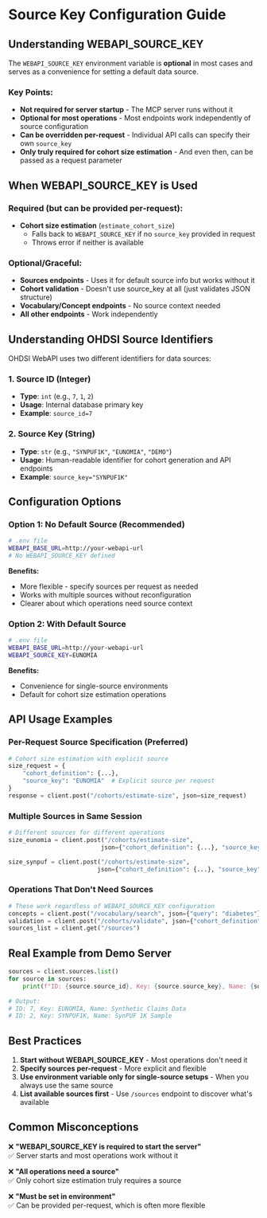 # Source Key Configuration Guide

## Understanding WEBAPI_SOURCE_KEY

The `WEBAPI_SOURCE_KEY` environment variable is **optional** in most cases and serves as a convenience for setting a default data source.

### Key Points:

- **Not required for server startup** - The MCP server runs without it
- **Optional for most operations** - Most endpoints work independently of source configuration  
- **Can be overridden per-request** - Individual API calls can specify their own `source_key`
- **Only truly required for cohort size estimation** - And even then, can be passed as a request parameter

## When WEBAPI_SOURCE_KEY is Used

### Required (but can be provided per-request):
- **Cohort size estimation** (`estimate_cohort_size`)
  - Falls back to `WEBAPI_SOURCE_KEY` if no `source_key` provided in request
  - Throws error if neither is available

### Optional/Graceful:
- **Sources endpoints** - Uses it for default source info but works without it
- **Cohort validation** - Doesn't use source_key at all (just validates JSON structure)
- **Vocabulary/Concept endpoints** - No source context needed
- **All other endpoints** - Work independently

## Understanding OHDSI Source Identifiers

OHDSI WebAPI uses two different identifiers for data sources:

### 1. Source ID (Integer)
- **Type**: `int` (e.g., `7`, `1`, `2`)
- **Usage**: Internal database primary key
- **Example**: `source_id=7`

### 2. Source Key (String)
- **Type**: `str` (e.g., `"SYNPUF1K"`, `"EUNOMIA"`, `"DEMO"`)
- **Usage**: Human-readable identifier for cohort generation and API endpoints
- **Example**: `source_key="SYNPUF1K"`

## Configuration Options

### Option 1: No Default Source (Recommended)
```bash
# .env file
WEBAPI_BASE_URL=http://your-webapi-url
# No WEBAPI_SOURCE_KEY defined
```

**Benefits:**
- More flexible - specify sources per request as needed
- Works with multiple sources without reconfiguration
- Clearer about which operations need source context

### Option 2: With Default Source
```bash
# .env file
WEBAPI_BASE_URL=http://your-webapi-url
WEBAPI_SOURCE_KEY=EUNOMIA
```

**Benefits:**
- Convenience for single-source environments
- Default for cohort size estimation operations

## API Usage Examples

### Per-Request Source Specification (Preferred)
```python
# Cohort size estimation with explicit source
size_request = {
    "cohort_definition": {...},
    "source_key": "EUNOMIA"  # Explicit source per request
}
response = client.post("/cohorts/estimate-size", json=size_request)
```

### Multiple Sources in Same Session
```python
# Different sources for different operations
size_eunomia = client.post("/cohorts/estimate-size", 
                          json={"cohort_definition": {...}, "source_key": "EUNOMIA"})

size_synpuf = client.post("/cohorts/estimate-size", 
                         json={"cohort_definition": {...}, "source_key": "SYNPUF1K"})
```

### Operations That Don't Need Sources
```python
# These work regardless of WEBAPI_SOURCE_KEY configuration
concepts = client.post("/vocabulary/search", json={"query": "diabetes"})
validation = client.post("/cohorts/validate", json={"cohort_definition": {...}})
sources_list = client.get("/sources")
```

## Real Example from Demo Server

```python
sources = client.sources.list()
for source in sources:
    print(f"ID: {source.source_id}, Key: {source.source_key}, Name: {source.source_name}")
    
# Output:
# ID: 7, Key: EUNOMIA, Name: Synthetic Claims Data
# ID: 2, Key: SYNPUF1K, Name: SynPUF 1K Sample
```

## Best Practices

1. **Start without WEBAPI_SOURCE_KEY** - Most operations don't need it
2. **Specify sources per-request** - More explicit and flexible
3. **Use environment variable only for single-source setups** - When you always use the same source
4. **List available sources first** - Use `/sources` endpoint to discover what's available

## Common Misconceptions

❌ **"WEBAPI_SOURCE_KEY is required to start the server"**  
✅ Server starts and most operations work without it

❌ **"All operations need a source"**  
✅ Only cohort size estimation truly requires a source

❌ **"Must be set in environment"**  
✅ Can be provided per-request, which is often more flexible

